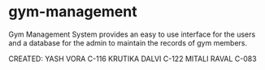 # gym-management
Gym Management System provides an easy to use interface for the users and a database for the admin to maintain the records of gym members.

CREATED:
YASH VORA C-116
KRUTIKA DALVI C-122
MITALI RAVAL C-083
